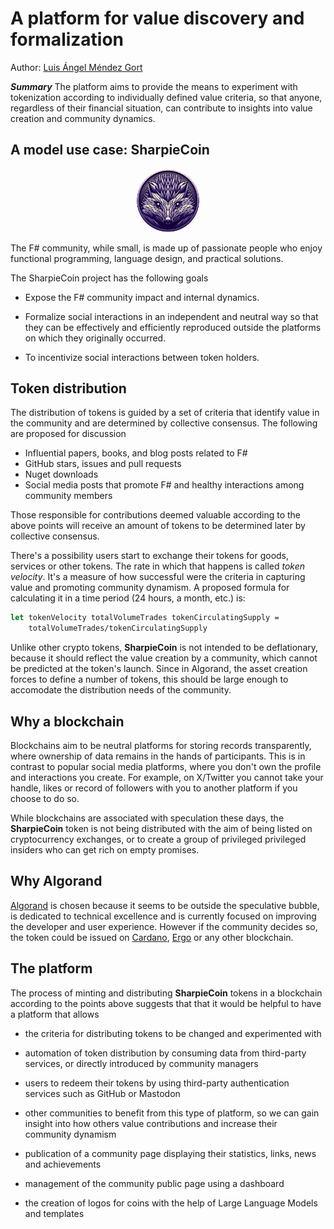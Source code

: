 # A platform for value discovery and formalization

Author: [Luis Ángel Méndez Gort](mailto:lamg@protonmail.com)

**_Summary_**
The platform aims to provide the means to experiment with tokenization according to individually defined value criteria, so that anyone, regardless of their financial situation, can contribute to insights into value creation and community dynamics.

## A model use case: SharpieCoin

<p align="center">
    <img
        src="docs/img/the_sharpie_edited.png"
        alt="SharpieCoin project"
        style="border-radius: 50%;width: 100px"
    />
</p>

The F# community, while small, is made up of passionate people who enjoy functional programming, language design, and practical solutions.

The SharpieCoin project has the following goals

- Expose the F# community impact and internal dynamics.

- Formalize social interactions in an independent and neutral way so that they can be effectively and efficiently reproduced outside the platforms on which they originally occurred.

- To incentivize social interactions between token holders.

## Token distribution

The distribution of tokens is guided by a set of criteria that identify value in the community and are determined by collective consensus. The following are proposed for discussion

- Influential papers, books, and blog posts related to F#
- GitHub stars, issues and pull requests
- Nuget downloads
- Social media posts that promote F# and healthy interactions among community members

Those responsible for contributions deemed valuable according to the above points will receive an amount of tokens to be determined later by collective consensus.

There's a possibility users start to exchange their tokens for goods, services or other tokens. The rate in which that happens is called _token velocity_. It's a measure of how successful were the criteria in capturing value and promoting community dynamism. A proposed formula for calculating it in a time period (24 hours, a month, etc.) is:

```fsharp
let tokenVelocity totalVolumeTrades tokenCirculatingSupply =
    totalVolumeTrades/tokenCirculatingSupply
```

Unlike other crypto tokens, **SharpieCoin** is not intended to be deflationary, because it should reflect the value creation by a community, which cannot be predicted at the token's launch. Since in Algorand, the asset creation forces to define a number of tokens, this should be large enough to accomodate the distribution needs of the community.

## Why a blockchain

Blockchains aim to be neutral platforms for storing records transparently, where ownership of data remains in the hands of participants. This is in contrast to popular social media platforms, where you don't own the profile and interactions you create. For example, on X/Twitter you cannot take your handle, likes or record of followers with you to another platform if you choose to do so.

While blockchains are associated with speculation these days, the **SharpieCoin** token is not being distributed with the aim of being listed on cryptocurrency exchanges, or to create a group of privileged privileged insiders who can get rich on empty promises.

## Why Algorand

[Algorand][Algorand] is chosen because it seems to be outside the speculative bubble, is dedicated to technical excellence and is currently focused on improving the developer and user experience. However if the community decides so, the token could be issued on [Cardano][Cardano], [Ergo][Ergo] or any other blockchain.

## The platform

The process of minting and distributing **SharpieCoin** tokens in a blockchain according to the points above suggests that that it would be helpful to have a platform that allows

- the criteria for distributing tokens to be changed and experimented with

- automation of token distribution by consuming data from third-party services, or directly introduced by community managers

- users to redeem their tokens by using third-party authentication services such as GitHub or Mastodon

- other communities to benefit from this type of platform, so we can gain insight into how others value contributions and increase their community dynamism

- publication of a community page displaying their statistics, links, news and achievements

- management of the community public page using a dashboard

- the creation of logos for coins with the help of Large Language Models and templates

[Cardano]: https://cardano.org/
[Algorand]: https://algorand.foundation/
[Ergo]: https://ergoplatform.org/
